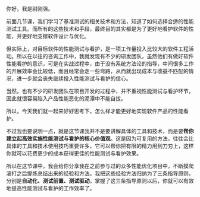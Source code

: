 你好，我是尉刚强。

前面几节课，我们学习了基准测试的相关技术和方法，知道了如何选择合适的性能测试工具。而所有的这些技术和手段，最终目的其实都是为了更好地看护软件的性能，并更好地支撑软件设计与优化。

但实际上，对目标软件的性能测试与看护，是一项工作量投入比较大的软件工程活动。所以在以往的咨询工作中，我就发现有不少的研发团队，虽然他们有做好软件性能看护的意识，可是在实战过程中，由于没有系统方法论的指导，中间很多工作的开展效率会比较低，而且经常会走一些弯路，从而就出现成本与收益不匹配的情况，进一步就会丧失继续投入性能测试与看护的信心。

当然，也有不少的研发团队在项目开发的过程中，并不重视性能测试与看护环节，因此就很容易陷入产品性能恶化的泥潭中不能自拔。

所以，今天我们就一起来好好思考下，怎么样才能更好地实现软件产品的性能看护。

不过我也要说明一点，就是这节课我并不是要讲解具体的工具和技术，而是要**帮你建立起高效实施性能测试与看护的核心价值观**。这是因为可复用的方法，往往会比具体的工具和技术使用技巧重要许多，它可以帮你把有限的精力用到刀刃上，这样你就可以花费更少的成本获得更佳的性能测试与看护效果。

所以在这节课中，我会给你分享我在之前参与过的众多性能优化项目中，不断摸爬滚打之后提炼总结出来的经验和方法。我把这些经验方法归纳为了三条指导原则，分别是**自动化、测试前置、测试驱动**。掌握了这三条指导原则以后，你就可以有效地提高性能测试与看护的工作效率了。